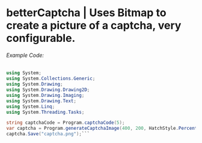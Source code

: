 # betterCaptcha | Uses Bitmap to create a picture of a captcha, very configurable. 

###### Example Code:
```csharp 
using System;
using System.Collections.Generic;
using System.Drawing;
using System.Drawing.Drawing2D;
using System.Drawing.Imaging;
using System.Drawing.Text;
using System.Linq;
using System.Threading.Tasks;

string captchaCode = Program.captchaCode(5);
var captcha = Program.generateCaptchaImage(400, 200, HatchStyle.Percent90, captchaCode, new FontFamily("Hometown"), FontStyle.Underline, 110, HatchStyle.Percent90, 105, 104, 248, Color.Black);
captcha.Save("captcha.png");```
